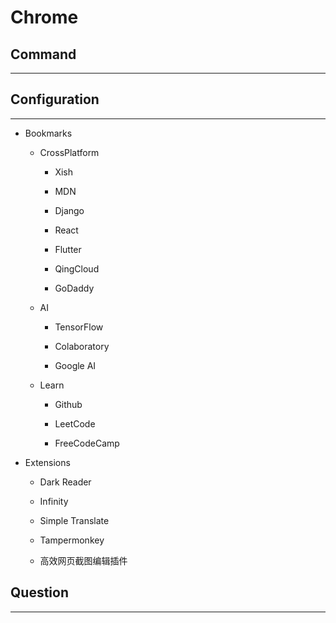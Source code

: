 # Chrome

## Command

***

## Configuration

***

  + Bookmarks

    - CrossPlatform

      - Xish

      - MDN

      - Django

      - React

      - Flutter

      - QingCloud

      - GoDaddy

    - AI

      - TensorFlow

      - Colaboratory

      - Google AI

    - Learn

      - Github

      - LeetCode

      - FreeCodeCamp

  + Extensions

    - Dark Reader

    - Infinity

    - Simple Translate

    - Tampermonkey

    - 高效网页截图编辑插件

## Question

***
